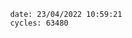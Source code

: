 

                date: 23/04/2022 10:59:21
                cycles: 63480

                         